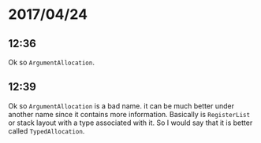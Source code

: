 # 2017/04/24

## 12:36

Ok so `ArgumentAllocation`.

## 12:39

Ok so `ArgumentAllocation` is a bad name. it can be much better under another
name since it contains more information. Basically is `RegisterList` or stack
layout with a type associated with it. So I would say that it is better called
`TypedAllocation`.
